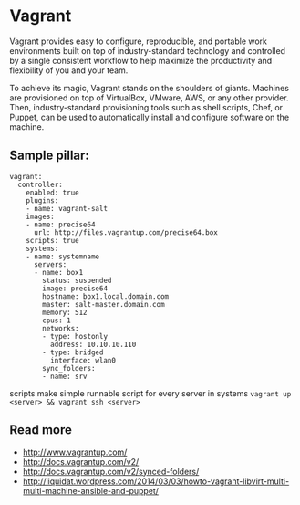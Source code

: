 
# Vagrant 

Vagrant provides easy to configure, reproducible, and portable work environments built on top of industry-standard technology and controlled by a single consistent workflow to help maximize the productivity and flexibility of you and your team.

To achieve its magic, Vagrant stands on the shoulders of giants. Machines are provisioned on top of VirtualBox, VMware, AWS, or any other provider. Then, industry-standard provisioning tools such as shell scripts, Chef, or Puppet, can be used to automatically install and configure software on the machine.

## Sample pillar:

    vagrant:
      controller:
        enabled: true
        plugins:
        - name: vagrant-salt
        images:
        - name: precise64
          url: http://files.vagrantup.com/precise64.box
        scripts: true
        systems:
        - name: systemname
          servers:
          - name: box1
            status: suspended 
            image: precise64
            hostname: box1.local.domain.com
            master: salt-master.domain.com
            memory: 512
            cpus: 1
            networks:
            - type: hostonly
              address: 10.10.10.110
            - type: bridged
              interface: wlan0
            sync_folders:
            - name: srv

scripts make simple runnable script for every server in systems
`vagrant up <server> && vagrant ssh <server>`

## Read more

* http://www.vagrantup.com/
* http://docs.vagrantup.com/v2/
* http://docs.vagrantup.com/v2/synced-folders/
* http://liquidat.wordpress.com/2014/03/03/howto-vagrant-libvirt-multi-multi-machine-ansible-and-puppet/